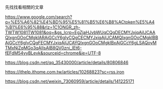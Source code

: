 先找找看相關的文章

https://www.google.com/search?q=%E5%A6%82%E4%BD%95%E5%81%B5%E6%B8%ACtoken%E5%A4%B1%E6%95%88&rlz=1C1ONGR_zh-TWTW1081TW1081&oq=&gs_lcrp=EgZjaHJvbWUqCQgDECMYJxjqAjIJCAAQIxgnGOoCMgkIARAjGCcY6gIyCQgCECMYJxjqAjIJCAMQIxgnGOoCMgkIBBAjGCcY6gIyCQgFECMYJxjqAjIJCAYQIxgnGOoCMgkIBxAjGCcY6gLSAQoyMTMxNjZqMGo3qAIIsAIB8QV0zni_IEt6-fEFdM54vyBLevk&sourceid=chrome&ie=UTF-8

https://blog.csdn.net/qq_35430000/article/details/80806846

https://ithelp.ithome.com.tw/articles/10268823?sc=rss.iron

https://blog.csdn.net/weixin_73060959/article/details/141225171
